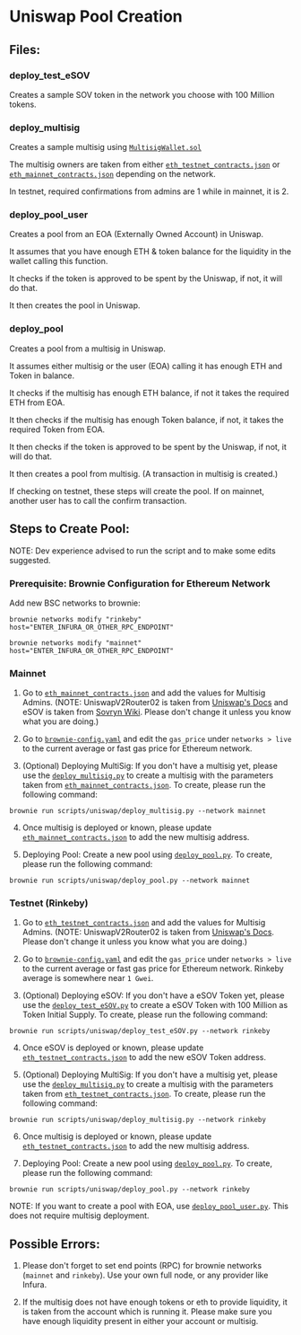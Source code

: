 # Uniswap Pool Creation

## Files:

### deploy_test_eSOV

Creates a sample SOV token in the network you choose with 100 Million tokens.

### deploy_multisig

Creates a sample multisig using [`MultisigWallet.sol`](../../contracts/multisig/MultiSigWallet.sol)

The multisig owners are taken from either [`eth_testnet_contracts.json`](./eth_testnet_contracts.json) or [`eth_mainnet_contracts.json`](./eth_mainnet_contracts.json) depending on the network.

In testnet, required confirmations from admins are 1 while in mainnet, it is 2.

### deploy_pool_user

Creates a pool from an EOA (Externally Owned Account) in Uniswap.

It assumes that you have enough ETH & token balance for the liquidity in the wallet calling this function.

It checks if the token is approved to be spent by the Uniswap, if not, it will do that.

It then creates the pool in Uniswap.

### deploy_pool

Creates a pool from a multisig in Uniswap.

It assumes either multisig or the user (EOA) calling it has enough ETH and Token in balance.

It checks if the multisig has enough ETH balance, if not it takes the required ETH from EOA.

It then checks if the multisig has enough Token balance, if not, it takes the required Token from EOA.

It then checks if the token is approved to be spent by the Uniswap, if not, it will do that.

It then creates a pool from multisig. (A transaction in multisig is created.)

If checking on testnet, these steps will create the pool. If on mainnet, another user has to call the confirm transaction.

## Steps to Create Pool:

NOTE: Dev experience advised to run the script and to make some edits suggested.

### Prerequisite: Brownie Configuration for Ethereum Network

Add new BSC networks to brownie:

```
brownie networks modify "rinkeby" host="ENTER_INFURA_OR_OTHER_RPC_ENDPOINT"
```

```
brownie networks modify "mainnet" host="ENTER_INFURA_OR_OTHER_RPC_ENDPOINT"
```

### Mainnet

1. Go to [`eth_mainnet_contracts.json`](./eth_mainnet_contracts.json) and add the values for Multisig Admins. (NOTE: UniswapV2Router02 is taken from [Uniswap's Docs](https://uniswap.org/docs/v2/smart-contracts/router02/#address) and eSOV is taken from [Sovryn Wiki](https://wiki.sovryn.app/en/technical-documents/mainnet-contract-addresses). Please don't change it unless you know what you are doing.)

2. Go to [`brownie-config.yaml`](../../brownie-config.yaml) and edit the `gas_price` under `networks > live` to the current average or fast gas price for Ethereum network.

3. (Optional) Deploying MultiSig: If you don't have a multisig yet, please use the [`deploy_multisig.py`](./deploy_multisig.py) to create a multisig with the parameters taken from [`eth_mainnet_contracts.json`](./eth_mainnet_contracts.json). To create, please run the following command:

```
brownie run scripts/uniswap/deploy_multisig.py --network mainnet
```

4. Once multisig is deployed or known, please update [`eth_mainnet_contracts.json`](./eth_mainnet_contracts.json) to add the new multisig address.

5. Deploying Pool: Create a new pool using [`deploy_pool.py`](./deploy_pool.py). To create, please run the following command:

```
brownie run scripts/uniswap/deploy_pool.py --network mainnet
```

### Testnet (Rinkeby)

1. Go to [`eth_testnet_contracts.json`](./eth_testnet_contracts.json) and add the values for Multisig Admins. (NOTE: UniswapV2Router02 is taken from [Uniswap's Docs](https://uniswap.org/docs/v2/smart-contracts/router02/#address). Please don't change it unless you know what you are doing.)

2. Go to [`brownie-config.yaml`](../../brownie-config.yaml) and edit the `gas_price` under `networks > live` to the current average or fast gas price for Ethereum network. Rinkeby average is somewhere near `1 Gwei`.

3. (Optional) Deploying eSOV: If you don't have a eSOV Token yet, please use the [`deploy_test_eSOV.py`](./deploy_test_eSOV.py) to create a eSOV Token with 100 Million as Token Initial Supply. To create, please run the following command:

```
brownie run scripts/uniswap/deploy_test_eSOV.py --network rinkeby
```

4. Once eSOV is deployed or known, please update [`eth_testnet_contracts.json`](./eth_testnet_contracts.json) to add the new eSOV Token address.

5. (Optional) Deploying MultiSig: If you don't have a multisig yet, please use the [`deploy_multisig.py`](./deploy_multisig.py) to create a multisig with the parameters taken from [`eth_testnet_contracts.json`](./eth_testnet_contracts.json). To create, please run the following command:

```
brownie run scripts/uniswap/deploy_multisig.py --network rinkeby
```

6. Once multisig is deployed or known, please update [`eth_testnet_contracts.json`](./eth_testnet_contracts.json) to add the new multisig address.

7. Deploying Pool: Create a new pool using [`deploy_pool.py`](./deploy_pool.py). To create, please run the following command:

```
brownie run scripts/uniswap/deploy_pool.py --network rinkeby
```

NOTE: If you want to create a pool with EOA, use [`deploy_pool_user.py`](./deploy_pool_user.py). This does not require multisig deployment.

## Possible Errors:

1. Please don't forget to set end points (RPC) for brownie networks (`mainnet` and `rinkeby`). Use your own full node, or any provider like Infura.

2. If the multisig does not have enough tokens or eth to provide liquidity, it is taken from the account which is running it. Please make sure you have enough liquidity present in either your account or multisig.
